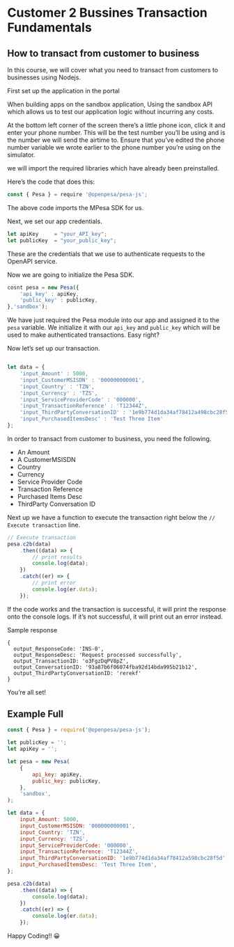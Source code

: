 # Customer 2 Bussines Transaction Fundamentals

## How to transact from customer to business

In this course, we will cover what you need to transact from customers to businesses using Nodejs.

First set up the application in the portal

When building apps on the sandbox application, Using the sandbox API which allows us to test our application logic without incurring any costs.

At the bottom left corner of the screen there’s a little phone icon, click it and enter your phone number. This will be the test number you’ll be using and is the number we will send the airtime to. Ensure that you’ve edited the phone number variable we wrote earlier to the phone number you’re using on the simulator.

we will import the required libraries which have already been preinstalled.

Here’s the code that does this:


```js
const { Pesa } = require '@openpesa/pesa-js';

```

The above code imports the MPesa SDK for us.

Next, we set our app credentials.



```js
let apiKey     = "your_API_key";
let publicKey  = "your_public_key";
```

These are the credentials that we use to authenticate requests to the OpenAPI service.

Now we are going to initialize the Pesa SDK.

```js
cosnt pesa = new Pesa({
    'api_key' : apiKey,
    'public_key' : publicKey,
},'sandbox');

```

We have just required the Pesa module into our app and assigned it to the `pesa` variable. We initialize it with our `api_key` and `public_key` which will be used to make authenticated transactions. Easy right?

Now let’s set up our transaction.


```js

let data = {
    'input_Amount' : 5000,
    'input_CustomerMSISDN' : '000000000001',
    'input_Country' : 'TZN',
    'input_Currency' : 'TZS',
    'input_ServiceProviderCode' : '000000',
    'input_TransactionReference' : 'T12344Z',
    'input_ThirdPartyConversationID' : '1e9b774d1da34af78412a498cbc28f5d',
    'input_PurchasedItemsDesc' : 'Test Three Item'
};

```

In order to transact from customer to business, you need the following.

- An Amount
- A CustomerMSISDN
- Country
- Currency
- Service Provider Code
- Transaction Reference
- Purchased Items Desc
- ThirdParty Conversation ID

Next up we have a function to execute the transaction right below the `// Execute transaction` line.


```js
// Execute transaction
pesa.c2b(data)
    .then((data) => {
        // print results
        console.log(data);
    })
    .catch((er) => {
        // print error
        console.log(er.data);
    });    
```


If the code works and the transaction is successful, it will print the response onto the console logs. If it’s not successful, it will print out an error instead.


Sample response
```
{
  output_ResponseCode: 'INS-0',
  output_ResponseDesc: 'Request processed successfully',
  output_TransactionID: 'o3FgzDqPV8pZ',
  output_ConversationID: '93a87b6f06074fba92d14bda995b21b12',
  output_ThirdPartyConversationID: 'rerekf'
}
```

You’re all set!



## Example Full 


```js
const { Pesa } = require('@openpesa/pesa-js');

let publicKey = '';
let apiKey = '';

let pesa = new Pesa(
    {
        api_key: apiKey,
        public_key: publicKey,
    },
    'sandbox',
);

let data = {
    input_Amount: 5000,
    input_CustomerMSISDN: '000000000001',
    input_Country: 'TZN',
    input_Currency: 'TZS',
    input_ServiceProviderCode: '000000',
    input_TransactionReference: 'T12344Z',
    input_ThirdPartyConversationID: '1e9b774d1da34af78412a598cbc28f5d',
    input_PurchasedItemsDesc: 'Test Three Item',
};

pesa.c2b(data)
    .then((data) => {
        console.log(data);
    })
    .catch((er) => {
        console.log(er.data);
    });
```
Happy Coding!! 😀

